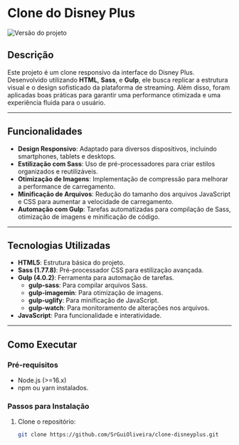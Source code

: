 # **Clone do Disney Plus**

![Versão do projeto](https://img.shields.io/badge/version-1.0.0-blue)

## **Descrição**

Este projeto é um clone responsivo da interface do Disney Plus. Desenvolvido utilizando **HTML**, **Sass**, e **Gulp**, ele busca replicar a estrutura visual e o design sofisticado da plataforma de streaming. Além disso, foram aplicadas boas práticas para garantir uma performance otimizada e uma experiência fluida para o usuário.

---

## **Funcionalidades**

- **Design Responsivo**: Adaptado para diversos dispositivos, incluindo smartphones, tablets e desktops.
- **Estilização com Sass**: Uso de pré-processadores para criar estilos organizados e reutilizáveis.
- **Otimização de Imagens**: Implementação de compressão para melhorar a performance de carregamento.
- **Minificação de Arquivos**: Redução do tamanho dos arquivos JavaScript e CSS para aumentar a velocidade de carregamento.
- **Automação com Gulp**: Tarefas automatizadas para compilação de Sass, otimização de imagens e minificação de código.

---

## **Tecnologias Utilizadas**

- **HTML5**: Estrutura básica do projeto.
- **Sass (1.77.8)**: Pré-processador CSS para estilização avançada.
- **Gulp (4.0.2)**: Ferramenta para automação de tarefas.
  - **gulp-sass**: Para compilar arquivos Sass.
  - **gulp-imagemin**: Para otimização de imagens.
  - **gulp-uglify**: Para minificação de JavaScript.
  - **gulp-watch**: Para monitoramento de alterações nos arquivos.
- **JavaScript**: Para funcionalidade e interatividade.

---

## **Como Executar**

### **Pré-requisitos**
- Node.js (>=16.x)
- npm ou yarn instalados.

### **Passos para Instalação**
1. Clone o repositório:
   ```bash
   git clone https://github.com/SrGuiOliveira/clone-disneyplus.git
